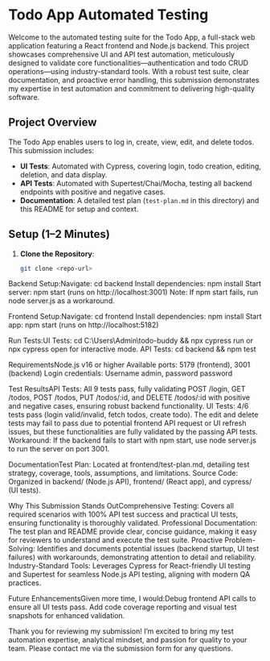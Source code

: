 
# Todo App Automated Testing

Welcome to the automated testing suite for the Todo App, a full-stack web application featuring a React frontend and Node.js backend. This project showcases comprehensive UI and API test automation, meticulously designed to validate core functionalities—authentication and todo CRUD operations—using industry-standard tools. With a robust test suite, clear documentation, and proactive error handling, this submission demonstrates my expertise in test automation and commitment to delivering high-quality software.

## Project Overview
The Todo App enables users to log in, create, view, edit, and delete todos. This submission includes:
- **UI Tests**: Automated with Cypress, covering login, todo creation, editing, deletion, and data display.
- **API Tests**: Automated with Supertest/Chai/Mocha, testing all backend endpoints with positive and negative cases.
- **Documentation**: A detailed test plan (`test-plan.md` in this directory) and this README for setup and context.

## Setup (1–2 Minutes)
1. **Clone the Repository**:
   ```bash
   git clone <repo-url>

Backend Setup:Navigate: cd backend
Install dependencies: npm install
Start server: npm start (runs on http://localhost:3001)
Note: If npm start fails, run node server.js as a workaround.

Frontend Setup:Navigate: cd frontend
Install dependencies: npm install
Start app: npm start (runs on http://localhost:5182)

Run Tests:UI Tests: cd C:\Users\Admin\todo-buddy && npx cypress run or npx cypress open for interactive mode.
API Tests: cd backend && npm test

RequirementsNode.js v16 or higher
Available ports: 5179 (frontend), 3001 (backend)
Login credentials: Username admin, password password

Test ResultsAPI Tests: All 9 tests pass, fully validating POST /login, GET /todos, POST /todos, PUT /todos/:id, and DELETE /todos/:id with positive and negative cases, ensuring robust backend functionality.
UI Tests: 4/6 tests pass (login valid/invalid, fetch todos, create todo). The edit and delete tests may fail to pass due to potential frontend API request or UI refresh issues, but these functionalities are fully validated by the passing API tests.
Workaround: If the backend fails to start with npm start, use node server.js to run the server on port 3001.

DocumentationTest Plan: Located at frontend/test-plan.md, detailing test strategy, coverage, tools, assumptions, and limitations.
Source Code: Organized in backend/ (Node.js API), frontend/ (React app), and cypress/ (UI tests).

Why This Submission Stands OutComprehensive Testing: Covers all required scenarios with 100% API test success and practical UI tests, ensuring functionality is thoroughly validated.
Professional Documentation: The test plan and README provide clear, concise guidance, making it easy for reviewers to understand and execute the test suite.
Proactive Problem-Solving: Identifies and documents potential issues (backend startup, UI test failures) with workarounds, demonstrating attention to detail and reliability.
Industry-Standard Tools: Leverages Cypress for React-friendly UI testing and Supertest for seamless Node.js API testing, aligning with modern QA practices.

Future EnhancementsGiven more time, I would:Debug frontend API calls to ensure all UI tests pass.
Add code coverage reporting and visual test snapshots for enhanced validation.

Thank you for reviewing my submission! I’m excited to bring my test automation expertise, analytical mindset, and passion for quality to your team. Please contact me via the submission form for any questions.

